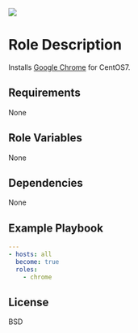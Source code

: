 [![](https://github.com/ansible-roles-matsumura/chrome/workflows/build/badge.svg)](https://github.com/ansible-roles-matsumura/chrome/actions?query=workflow%3Abuild)

Role Description
=========

Installs [Google Chrome](https://www.google.com/chrome/) for CentOS7.

Requirements
------------

None

Role Variables
--------------

None

Dependencies
------------

None

Example Playbook
----------------

```YAML
---
- hosts: all
  become: true
  roles:
    - chrome
```

License
-------

BSD
